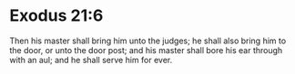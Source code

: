 # Exodus 21:6

Then his master shall bring him unto the judges; he shall also bring him to the door, or unto the door post; and his master shall bore his ear through with an aul; and he shall serve him for ever.